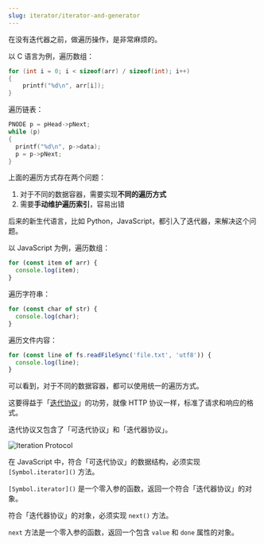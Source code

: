 ```yaml
---
slug: iterator/iterator-and-generator
---
```


在没有迭代器之前，做遍历操作，是非常麻烦的。

以 C 语言为例，遍历数组：

```c
for (int i = 0; i < sizeof(arr) / sizeof(int); i++)
{
    printf("%d\n", arr[i]);
}
```

遍历链表：

```c
PNODE p = pHead->pNext;
while (p)
{
  printf("%d\n", p->data);
  p = p->pNext;
}
```

上面的遍历方式存在两个问题：
1. 对于不同的数据容器，需要实现**不同的遍历方式**
2. 需要**手动维护遍历索引**，容易出错

后来的新生代语言，比如 Python，JavaScript，都引入了迭代器，来解决这个问题。

以 JavaScript 为例，遍历数组：

```javascript
for (const item of arr) {
  console.log(item);
}
```

遍历字符串：

```javascript
for (const char of str) {
  console.log(char);
}
```

遍历文件内容：

```javascript
for (const line of fs.readFileSync('file.txt', 'utf8')) {
  console.log(line);
}
```

可以看到，对于不同的数据容器，都可以使用统一的遍历方式。

这要得益于「[迭代协议](https://developer.mozilla.org/en-US/docs/Web/JavaScript/Reference/Iteration_protocols)」的功劳，就像 HTTP 协议一样，标准了请求和响应的格式。

迭代协议又包含了「可迭代协议」和「迭代器协议」。

![Iteration Protocol](https://img.wukaipeng.com//2025/04/11-102624-QKKamC-image-20250411102623291.png)

在 JavaScript 中，符合「可迭代协议」的数据结构，必须实现 `[Symbol.iterator]()` 方法。

`[Symbol.iterator]()` 是一个零入参的函数，返回一个符合「迭代器协议」的对象。

符合「迭代器协议」的对象，必须实现 `next()` 方法。

`next` 方法是一个零入参的函数，返回一个包含 `value` 和 `done` 属性的对象。




